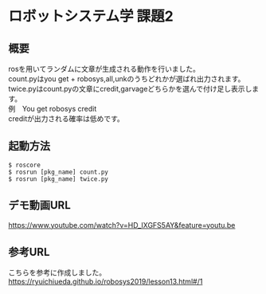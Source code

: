 # ロボットシステム学 課題2

## 概要
rosを用いてランダムに文章が生成される動作を行いました。  
count.pyはyou get + robosys,all,unkのうちどれかが選ばれ出力されます。  
twice.pyはcount.pyの文章にcredit,garvageどちらかを選んで付け足し表示します。  
例　You get robosys credit  
creditが出力される確率は低めです。

## 起動方法
    $ roscore  
    $ rosrun [pkg_name] count.py  
    $ rosrun [pkg_name] twice.py
      
## デモ動画URL
https://www.youtube.com/watch?v=HD_IXGFS5AY&feature=youtu.be

## 参考URL
こちらを参考に作成しました。
https://ryuichiueda.github.io/robosys2019/lesson13.html#/1
